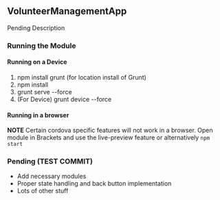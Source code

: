 ## VolunteerManagementApp
Pending Description

### Running the Module 
#### **Running on a Device**
1. npm install grunt (for location install of Grunt)
2. npm install
3. grunt serve --force
4. (For Device) grunt device --force

#### **Running in a browser**
**NOTE** Certain cordova specific features will not work in a browser.
Open module in Brackets and use the live-preview feature or alternatively ```` npm start ````

### Pending (TEST COMMIT)
- Add necessary modules
- Proper state handling and back button implementation
- Lots of other stuff
